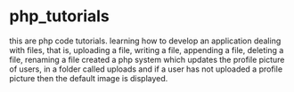 # php_tutorials
this are php code tutorials. learning how to develop an application
dealing with files, that is, uploading a file, writing a file, appending a file, deleting a file, renaming a file
created a php system which updates the profile picture of users, in a folder called uploads and if a user has not uploaded a profile picture then the default image is displayed.

